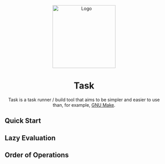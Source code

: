 <div style="text-align: center">
  <a href="https://taskfile.dev">
    <img src="docs/Logo.png" alt="Logo" width="200px" height="200px" />
  </a>

  <h1>Task</h1>

  <p>
    Task is a task runner / build tool that aims to be simpler and easier to use than, for example, <a href="https://www.gnu.org/software/make/">GNU Make</a>.
  </p>
</div>

## Quick Start

## Lazy Evaluation

## Order of Operations


